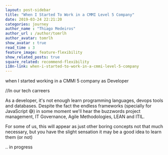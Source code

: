 ```yaml
---
layout: post-sidebar
title: "When I Started To Work in a CMMI Level 5 Company"
date: 2019-03-24 22:21:20
categories: journey
author_name : "Thiago Medeiros"
author_url : /author/tomrlh
author_avatar: tomrlh
show_avatar : true
read_time : 3
feature_image: feature-flexibility
show_related_posts: true
square_related: recommend-flexibility
i18n-link: when-i-started-to-work-in-a-cmmi-level-5-company
---
```





when I started working in a CMMI 5 company as Developer

//In our tech carreers

As a developer, it's not enough learn programming languages, devops tools and databases.
Despite the fact the endless frameworks (specially for JavaScript :sweat_smile:) in some moment we'll hear the buzzwords project management, IT Governance, Agile Methodologies, LEAN and ITIL.

For some of us, this will appear as just other boring concepts not that much necessary, but you have the slight sensation it may be a good idea to learn them (or not)

.. in progress